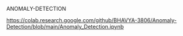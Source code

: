 ANOMALY-DETECTION

https://colab.research.google.com/github/BHAVYA-3806/Anomaly-Detection/blob/main/Anomaly_Detection.ipynb
